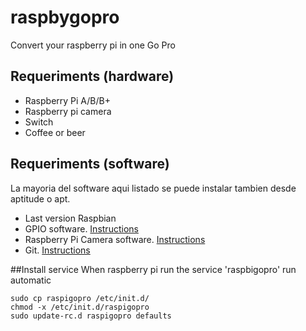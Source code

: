 raspbygopro
===========

Convert your raspberry pi in one Go Pro

## Requeriments (hardware)
- Raspberry Pi A/B/B+
- Raspberry pi camera
- Switch
- Coffee or beer

## Requeriments (software)
La mayoria del software aqui listado se puede instalar tambien desde aptitude o apt.
- Last version Raspbian
- GPIO software. [Instructions](http://raspberrypi.stackexchange.com/questions/8220/how-to-correctly-install-the-python-rpi-gpio-library)
- Raspberry Pi Camera software. [Instructions](http://www.raspberrypi.org/learning/python-picamera-setup/)
- Git. [Instructions](http://git-scm.com/)

##Install service
When raspberry pi run the service 'raspbigopro' run automatic
``` shell
sudo cp raspigopro /etc/init.d/
chmod -x /etc/init.d/raspigopro
sudo update-rc.d raspigopro defaults
```
